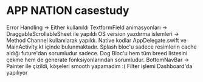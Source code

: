 # APP NATION casestudy

Error Handling -> Either kullanıldı
TextformField animasyonları -> DraggableScrollableSheet ile yapıldı
OS version yazdırma islemleri -> Method Channel kullanılarak yapıldı. Native kodlar AppDelegate.swift ve MainActivity.kt içinde bulunmaktadır.
Splash bloc'u sadece resimlerin cache aldığı future'dan sorumludur sadece.
Dog Bloc'u hem tüm breed listesini çekme hem de generate fonksiyonlarından sorumludur.
BottomNavBar -> Painter ile çizildi, köşeleri smooth yapamadim :(
Filter işlemi Dashboard'da yapılıyor
